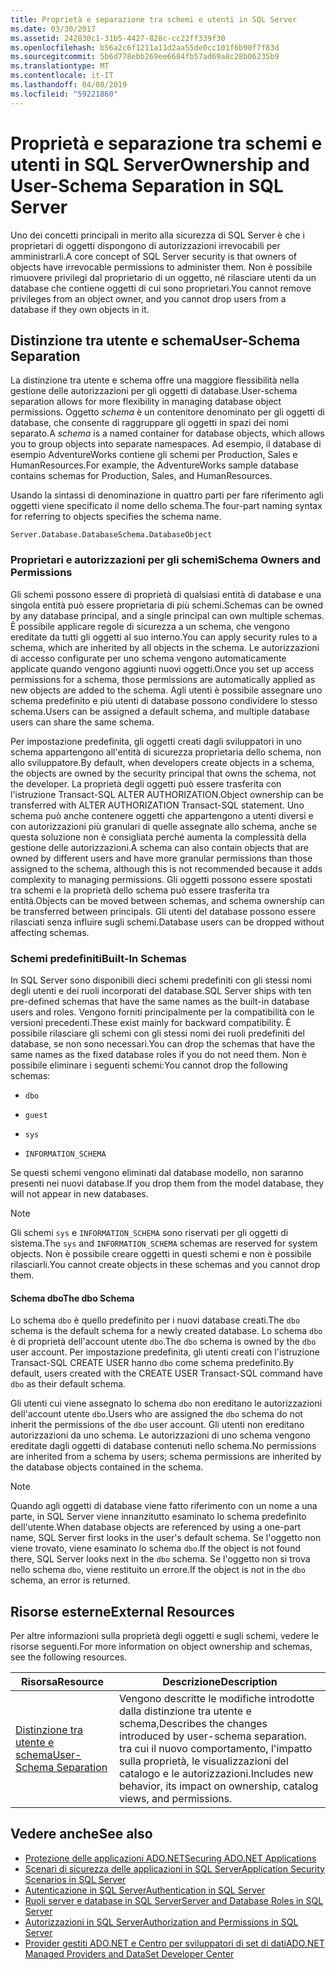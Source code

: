 ```yaml
---
title: Proprietà e separazione tra schemi e utenti in SQL Server
ms.date: 03/30/2017
ms.assetid: 242830c1-31b5-4427-828c-cc22ff339f30
ms.openlocfilehash: b56a2c6f1211a11d2aa55de0cc101f6b90f7f83d
ms.sourcegitcommit: 5b6d778ebb269ee6684fb57ad69a8c28b06235b9
ms.translationtype: MT
ms.contentlocale: it-IT
ms.lasthandoff: 04/08/2019
ms.locfileid: "59221860"
---
```

# <a name="ownership-and-user-schema-separation-in-sql-server"></a><span data-ttu-id="bce53-102">Proprietà e separazione tra schemi e utenti in SQL Server</span><span class="sxs-lookup"><span data-stu-id="bce53-102">Ownership and User-Schema Separation in SQL Server</span></span>
<span data-ttu-id="bce53-103">Uno dei concetti principali in merito alla sicurezza di SQL Server è che i proprietari di oggetti dispongono di autorizzazioni irrevocabili per amministrarli.</span><span class="sxs-lookup"><span data-stu-id="bce53-103">A core concept of SQL Server security is that owners of objects have irrevocable permissions to administer them.</span></span> <span data-ttu-id="bce53-104">Non è possibile rimuovere privilegi dal proprietario di un oggetto, né rilasciare utenti da un database che contiene oggetti di cui sono proprietari.</span><span class="sxs-lookup"><span data-stu-id="bce53-104">You cannot remove privileges from an object owner, and you cannot drop users from a database if they own objects in it.</span></span>  
  
## <a name="user-schema-separation"></a><span data-ttu-id="bce53-105">Distinzione tra utente e schema</span><span class="sxs-lookup"><span data-stu-id="bce53-105">User-Schema Separation</span></span>  
 <span data-ttu-id="bce53-106">La distinzione tra utente e schema offre una maggiore flessibilità nella gestione delle autorizzazioni per gli oggetti di database.</span><span class="sxs-lookup"><span data-stu-id="bce53-106">User-schema separation allows for more flexibility in managing database object permissions.</span></span> <span data-ttu-id="bce53-107">Oggetto *schema* è un contenitore denominato per gli oggetti di database, che consente di raggruppare gli oggetti in spazi dei nomi separato.</span><span class="sxs-lookup"><span data-stu-id="bce53-107">A *schema* is a named container for database objects, which allows you to group objects into separate namespaces.</span></span> <span data-ttu-id="bce53-108">Ad esempio, il database di esempio AdventureWorks contiene gli schemi per Production, Sales e HumanResources.</span><span class="sxs-lookup"><span data-stu-id="bce53-108">For example, the AdventureWorks sample database contains schemas for Production, Sales, and HumanResources.</span></span>  
  
 <span data-ttu-id="bce53-109">Usando la sintassi di denominazione in quattro parti per fare riferimento agli oggetti viene specificato il nome dello schema.</span><span class="sxs-lookup"><span data-stu-id="bce53-109">The four-part naming syntax for referring to objects specifies the schema name.</span></span>  
  
```  
Server.Database.DatabaseSchema.DatabaseObject  
```  
  
### <a name="schema-owners-and-permissions"></a><span data-ttu-id="bce53-110">Proprietari e autorizzazioni per gli schemi</span><span class="sxs-lookup"><span data-stu-id="bce53-110">Schema Owners and Permissions</span></span>  
 <span data-ttu-id="bce53-111">Gli schemi possono essere di proprietà di qualsiasi entità di database e una singola entità può essere proprietaria di più schemi.</span><span class="sxs-lookup"><span data-stu-id="bce53-111">Schemas can be owned by any database principal, and a single principal can own multiple schemas.</span></span> <span data-ttu-id="bce53-112">È possibile applicare regole di sicurezza a un schema, che vengono ereditate da tutti gli oggetti al suo interno.</span><span class="sxs-lookup"><span data-stu-id="bce53-112">You can apply security rules to a schema, which are inherited by all objects in the schema.</span></span> <span data-ttu-id="bce53-113">Le autorizzazioni di accesso configurate per uno schema vengono automaticamente applicate quando vengono aggiunti nuovi oggetti.</span><span class="sxs-lookup"><span data-stu-id="bce53-113">Once you set up access permissions for a schema, those permissions are automatically applied as new objects are added to the schema.</span></span> <span data-ttu-id="bce53-114">Agli utenti è possibile assegnare uno schema predefinito e più utenti di database possono condividere lo stesso schema.</span><span class="sxs-lookup"><span data-stu-id="bce53-114">Users can be assigned a default schema, and multiple database users can share the same schema.</span></span>  
  
 <span data-ttu-id="bce53-115">Per impostazione predefinita, gli oggetti creati dagli sviluppatori in uno schema appartengono all'entità di sicurezza proprietaria dello schema, non allo sviluppatore.</span><span class="sxs-lookup"><span data-stu-id="bce53-115">By default, when developers create objects in a schema, the objects are owned by the security principal that owns the schema, not the developer.</span></span> <span data-ttu-id="bce53-116">La proprietà degli oggetti può essere trasferita con l'istruzione Transact-SQL ALTER AUTHORIZATION.</span><span class="sxs-lookup"><span data-stu-id="bce53-116">Object ownership can be transferred with ALTER AUTHORIZATION Transact-SQL statement.</span></span> <span data-ttu-id="bce53-117">Uno schema può anche contenere oggetti che appartengono a utenti diversi e con autorizzazioni più granulari di quelle assegnate allo schema, anche se questa soluzione non è consigliata perché aumenta la complessità della gestione delle autorizzazioni.</span><span class="sxs-lookup"><span data-stu-id="bce53-117">A schema can also contain objects that are owned by different users and have more granular permissions than those assigned to the schema, although this is not recommended because it adds complexity to managing permissions.</span></span> <span data-ttu-id="bce53-118">Gli oggetti possono essere spostati tra schemi e la proprietà dello schema può essere trasferita tra entità.</span><span class="sxs-lookup"><span data-stu-id="bce53-118">Objects can be moved between schemas, and schema ownership can be transferred between principals.</span></span> <span data-ttu-id="bce53-119">Gli utenti del database possono essere rilasciati senza influire sugli schemi.</span><span class="sxs-lookup"><span data-stu-id="bce53-119">Database users can be dropped without affecting schemas.</span></span>  
  
### <a name="built-in-schemas"></a><span data-ttu-id="bce53-120">Schemi predefiniti</span><span class="sxs-lookup"><span data-stu-id="bce53-120">Built-In Schemas</span></span>  
 <span data-ttu-id="bce53-121">In SQL Server sono disponibili dieci schemi predefiniti con gli stessi nomi degli utenti e dei ruoli incorporati del database.</span><span class="sxs-lookup"><span data-stu-id="bce53-121">SQL Server ships with ten pre-defined schemas that have the same names as the built-in database users and roles.</span></span> <span data-ttu-id="bce53-122">Vengono forniti principalmente per la compatibilità con le versioni precedenti.</span><span class="sxs-lookup"><span data-stu-id="bce53-122">These exist mainly for backward compatibility.</span></span> <span data-ttu-id="bce53-123">È possibile rilasciare gli schemi con gli stessi nomi dei ruoli predefiniti del database, se non sono necessari.</span><span class="sxs-lookup"><span data-stu-id="bce53-123">You can drop the schemas that have the same names as the fixed database roles if you do not need them.</span></span> <span data-ttu-id="bce53-124">Non è possibile eliminare i seguenti schemi:</span><span class="sxs-lookup"><span data-stu-id="bce53-124">You cannot drop the following schemas:</span></span>  
  
-   `dbo`  
  
-   `guest`  
  
-   `sys`  
  
-   `INFORMATION_SCHEMA`  
  
 <span data-ttu-id="bce53-125">Se questi schemi vengono eliminati dal database modello, non saranno presenti nei nuovi database.</span><span class="sxs-lookup"><span data-stu-id="bce53-125">If you drop them from the model database, they will not appear in new databases.</span></span>  
  
> [!NOTE]
>  <span data-ttu-id="bce53-126">Gli schemi `sys` e `INFORMATION_SCHEMA` sono riservati per gli oggetti di sistema.</span><span class="sxs-lookup"><span data-stu-id="bce53-126">The `sys` and `INFORMATION_SCHEMA` schemas are reserved for system objects.</span></span> <span data-ttu-id="bce53-127">Non è possibile creare oggetti in questi schemi e non è possibile rilasciarli.</span><span class="sxs-lookup"><span data-stu-id="bce53-127">You cannot create objects in these schemas and you cannot drop them.</span></span>  
  
#### <a name="the-dbo-schema"></a><span data-ttu-id="bce53-128">Schema dbo</span><span class="sxs-lookup"><span data-stu-id="bce53-128">The dbo Schema</span></span>  
 <span data-ttu-id="bce53-129">Lo schema `dbo` è quello predefinito per i nuovi database creati.</span><span class="sxs-lookup"><span data-stu-id="bce53-129">The `dbo` schema is the default schema for a newly created database.</span></span> <span data-ttu-id="bce53-130">Lo schema `dbo` è di proprietà dell'account utente `dbo`.</span><span class="sxs-lookup"><span data-stu-id="bce53-130">The `dbo` schema is owned by the `dbo` user account.</span></span> <span data-ttu-id="bce53-131">Per impostazione predefinita, gli utenti creati con l'istruzione Transact-SQL CREATE USER hanno `dbo` come schema predefinito.</span><span class="sxs-lookup"><span data-stu-id="bce53-131">By default, users created with the CREATE USER Transact-SQL command have `dbo` as their default schema.</span></span>  
  
 <span data-ttu-id="bce53-132">Gli utenti cui viene assegnato lo schema `dbo` non ereditano le autorizzazioni dell'account utente `dbo`.</span><span class="sxs-lookup"><span data-stu-id="bce53-132">Users who are assigned the `dbo` schema do not inherit the permissions of the `dbo` user account.</span></span> <span data-ttu-id="bce53-133">Gli utenti non ereditano autorizzazioni da uno schema. Le autorizzazioni di uno schema vengono ereditate dagli oggetti di database contenuti nello schema.</span><span class="sxs-lookup"><span data-stu-id="bce53-133">No permissions are inherited from a schema by users; schema permissions are inherited by the database objects contained in the schema.</span></span>  
  
> [!NOTE]
>  <span data-ttu-id="bce53-134">Quando agli oggetti di database viene fatto riferimento con un nome a una parte, in SQL Server viene innanzitutto esaminato lo schema predefinito dell'utente.</span><span class="sxs-lookup"><span data-stu-id="bce53-134">When database objects are referenced by using a one-part name, SQL Server first looks in the user's default schema.</span></span> <span data-ttu-id="bce53-135">Se l'oggetto non viene trovato, viene esaminato lo schema `dbo`.</span><span class="sxs-lookup"><span data-stu-id="bce53-135">If the object is not found there, SQL Server looks next in the `dbo` schema.</span></span> <span data-ttu-id="bce53-136">Se l'oggetto non si trova nello schema `dbo`, viene restituito un errore.</span><span class="sxs-lookup"><span data-stu-id="bce53-136">If the object is not in the `dbo` schema, an error is returned.</span></span>  
  
## <a name="external-resources"></a><span data-ttu-id="bce53-137">Risorse esterne</span><span class="sxs-lookup"><span data-stu-id="bce53-137">External Resources</span></span>  
 <span data-ttu-id="bce53-138">Per altre informazioni sulla proprietà degli oggetti e sugli schemi, vedere le risorse seguenti.</span><span class="sxs-lookup"><span data-stu-id="bce53-138">For more information on object ownership and schemas, see the following resources.</span></span>  
  
|<span data-ttu-id="bce53-139">Risorsa</span><span class="sxs-lookup"><span data-stu-id="bce53-139">Resource</span></span>|<span data-ttu-id="bce53-140">Descrizione</span><span class="sxs-lookup"><span data-stu-id="bce53-140">Description</span></span>|  
|--------------|-----------------|  
|[<span data-ttu-id="bce53-141">Distinzione tra utente e schema</span><span class="sxs-lookup"><span data-stu-id="bce53-141">User-Schema Separation</span></span>](https://docs.microsoft.com/previous-versions/sql/sql-server-2008-r2/ms190387(v=sql.105))|<span data-ttu-id="bce53-142">Vengono descritte le modifiche introdotte dalla distinzione tra utente e schema,</span><span class="sxs-lookup"><span data-stu-id="bce53-142">Describes the changes introduced by user-schema separation.</span></span> <span data-ttu-id="bce53-143">tra cui il nuovo comportamento, l'impatto sulla proprietà, le visualizzazioni del catalogo e le autorizzazioni.</span><span class="sxs-lookup"><span data-stu-id="bce53-143">Includes new behavior, its impact on ownership, catalog views, and permissions.</span></span>|  
  
## <a name="see-also"></a><span data-ttu-id="bce53-144">Vedere anche</span><span class="sxs-lookup"><span data-stu-id="bce53-144">See also</span></span>

- [<span data-ttu-id="bce53-145">Protezione delle applicazioni ADO.NET</span><span class="sxs-lookup"><span data-stu-id="bce53-145">Securing ADO.NET Applications</span></span>](../../../../../docs/framework/data/adonet/securing-ado-net-applications.md)
- [<span data-ttu-id="bce53-146">Scenari di sicurezza delle applicazioni in SQL Server</span><span class="sxs-lookup"><span data-stu-id="bce53-146">Application Security Scenarios in SQL Server</span></span>](../../../../../docs/framework/data/adonet/sql/application-security-scenarios-in-sql-server.md)
- [<span data-ttu-id="bce53-147">Autenticazione in SQL Server</span><span class="sxs-lookup"><span data-stu-id="bce53-147">Authentication in SQL Server</span></span>](../../../../../docs/framework/data/adonet/sql/authentication-in-sql-server.md)
- [<span data-ttu-id="bce53-148">Ruoli server e database in SQL Server</span><span class="sxs-lookup"><span data-stu-id="bce53-148">Server and Database Roles in SQL Server</span></span>](../../../../../docs/framework/data/adonet/sql/server-and-database-roles-in-sql-server.md)
- [<span data-ttu-id="bce53-149">Autorizzazioni in SQL Server</span><span class="sxs-lookup"><span data-stu-id="bce53-149">Authorization and Permissions in SQL Server</span></span>](../../../../../docs/framework/data/adonet/sql/authorization-and-permissions-in-sql-server.md)
- [<span data-ttu-id="bce53-150">Provider gestiti ADO.NET e Centro per sviluppatori di set di dati</span><span class="sxs-lookup"><span data-stu-id="bce53-150">ADO.NET Managed Providers and DataSet Developer Center</span></span>](https://go.microsoft.com/fwlink/?LinkId=217917)
